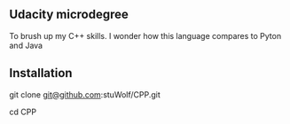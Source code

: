 ## Udacity microdegree

To brush up my C++ skills. I wonder how this language compares to Pyton and Java

## Installation

 git clone git@github.com:stuWolf/CPP.git

cd CPP
